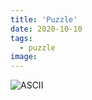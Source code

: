```yaml
---
title: 'Puzzle'
date: 2020-10-10
tags:
  - puzzle
image: 
---
```



![ASCII](https://i.ibb.co/dcQCNtk/Microsoft-Teams-image.jpg)

